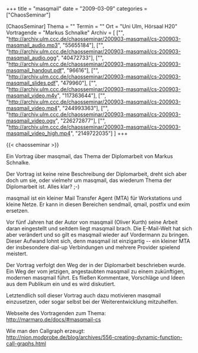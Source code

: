 +++
title = "masqmail"
date = "2009-03-09"
categories = ["ChaosSeminar"]

[ChaosSeminar]
Thema = ""
Termin = ""
Ort = "Uni Ulm, Hörsaal H20"
Vortragende = "Markus Schnalke"
Archiv = [
	["", "http://archiv.ulm.ccc.de/chaosseminar/200903-masqmail/cs-200903-masqmail_audio.mp3", "55655184"],
	["", "http://archiv.ulm.ccc.de/chaosseminar/200903-masqmail/cs-200903-masqmail_audio.ogg", "40472733"],
	["", "http://archiv.ulm.ccc.de/chaosseminar/200903-masqmail/cs-200903-masqmail_handout.pdf", "96616"],
	["", "http://archiv.ulm.ccc.de/chaosseminar/200903-masqmail/cs-200903-masqmail_slides.pdf", "479960"],
	["", "http://archiv.ulm.ccc.de/chaosseminar/200903-masqmail/cs-200903-masqmail_video.m4v", "117363644"],
	["", "http://archiv.ulm.ccc.de/chaosseminar/200903-masqmail/cs-200903-masqmail_video.mp4", "244993363"],
	["", "http://archiv.ulm.ccc.de/chaosseminar/200903-masqmail/cs-200903-masqmail_video.ogv", "226272877"],
	["", "http://archiv.ulm.ccc.de/chaosseminar/200903-masqmail/cs-200903-masqmail_video_high.mp4", "2149722035"]
	]
+++

{{< chaosseminar >}}

Ein Vortrag über masqmail, das Thema der Diplomarbeit von Markus Schnalke.

Der Vortrag ist keine reine Beschreibung der Diplomarbeit, dreht sich aber doch um sie,
oder vielmehr um masqmail, das wiederum Thema der Diplomarbeit ist. Alles klar? ;-)

masqmail ist ein kleiner Mail Transfer Agent (MTA) für Workstations und kleine Netze. Er
kann in diesen Bereichen sendmail, qmail, postfix und exim ersetzen.

Vor fünf Jahren hat der Autor von masqmail (Oliver Kurth) seine Arbeit daran eingestellt
und seitdem liegt masqmail brach. Die E-Mail-Welt hat sich aber verändert und so gilt es
masqmail wieder auf Vordermann zu bringen. Dieser Aufwand lohnt sich, denn masqmail ist
einzigartig -- ein kleiner MTA der insbesondere dial-up Verbindungen und mehrere
Provider spielend meistert.

Der Vortrag verfolgt den Weg der in der Diplomarbeit beschrieben wurde. Ein Weg der vom
jetzigen, angestaubten masqmail zu einem zukünftigen, modernen masqmail führt. Es
fließen Kommentare, Vorschläge und Ideen aus dem Publikum ein und es wird diskutiert.

Letztendlich soll dieser Vortrag auch dazu motivieren masqmail einzusetzen, oder sogar
selbst bei der Weiterentwicklung mitzuhelfen.

Webseite des Vortragenden zum Thema: http://marmaro.de/docs/#masqmail-cs

Wie man den Callgraph erzeugt:
http://nion.modprobe.de/blog/archives/556-creating-dynamic-function-call-graphs.html
